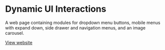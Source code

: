 # Dynamic UI Interactions

A web page containing modules for dropdown menu buttons, mobile menus with expand down, side drawer and navigation menus, and an image carousel.

[View website](golfsap.github.io/dynamic-ui)
